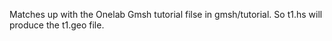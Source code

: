 Matches up with the Onelab Gmsh tutorial filse in gmsh/tutorial.
So t1.hs will produce the t1.geo file.